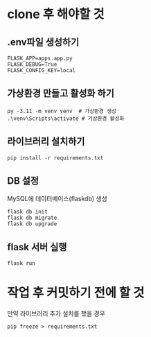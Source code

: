 # clone 후 해야할 것
## .env파일 생성하기
```
FLASK_APP=apps.app.py
FLASK_DEBUG=True
FLASK_CONFIG_KEY=local
```
## 가상환경 만들고 활성화 하기
```
py -3.11 -m venv venv  # 가상환경 생성
.\venv\Scripts\activate # 가상환경 활성화
```
## 라이브러리 설치하기
```
pip install -r requirements.txt
```
## DB 설정
MySQL에 데이터베이스(flaskdb) 생성

```
flask db init
flask db migrate
flask db upgrade
```

## flask 서버 실행
```
flask run
```

# 작업 후 커밋하기 전에 할 것
만약 라이브러리 추가 설치를 했을 경우
```
pip freeze > requirements.txt
```